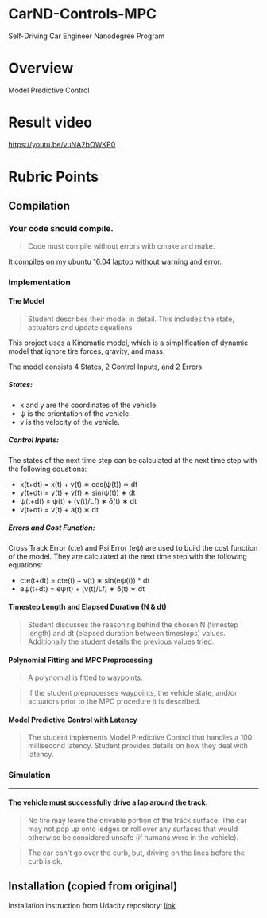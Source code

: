 # CarND-Controls-MPC
Self-Driving Car Engineer Nanodegree Program

# Overview
Model Predictive Control

# Result video
https://youtu.be/vuNA2bOWKP0

# Rubric Points

## Compilation

### Your code should compile.
> Code must compile without errors with cmake and make.

It compiles on my ubuntu 16.04 laptop without warning and error.

### Implementation

#### The Model
> Student describes their model in detail. This includes the state, actuators and update equations.

This project uses a Kinematic model, which is a simplification of dynamic model that ignore tire forces, gravity, and mass.

The model consists 4 States, 2 Control Inputs, and 2 Errors.

##### States:
* x and y are the coordinates of the vehicle. <br>
* ψ is the orientation of the vehicle. <br>
* v is the velocity of the vehicle. <br>

##### Control Inputs:
The states of the next time step can be calculated at the next time step with the following equations:
* x(t+dt) = x(t) + v(t) ∗ cos(ψ(t)) ∗ dt
* y(t+dt) = y(t) + v(t) ∗ sin(ψ(t)) ∗ dt
* ψ(t+dt) = ψ(t) + (v(t)/Lf) ∗ δ(t) ∗ dt
* v(t+dt) = v(t) + a(t) ∗ dt

##### Errors and Cost Function:
Cross Track Error (cte) and Psi Error (eψ) are used to build the cost function of the model. They are calculated at the next time step with the following equations:
* cte(t+dt) = cte(t) + v(t) ∗ sin(eψ(t)) * dt
* eψ(t+dt) = eψ(t) + (v(t)/Lf) ∗ δ(t) ∗ dt


#### Timestep Length and Elapsed Duration (N & dt)
> Student discusses the reasoning behind the chosen N (timestep length) and dt (elapsed duration between timesteps) values. Additionally the student details the previous values tried.



#### Polynomial Fitting and MPC Preprocessing
> A polynomial is fitted to waypoints.

> If the student preprocesses waypoints, the vehicle state, and/or actuators prior to the MPC procedure it is described.


#### Model Predictive Control with Latency
> The student implements Model Predictive Control that handles a 100 millisecond latency. Student provides details on how they deal with latency.



### Simulation
---
#### The vehicle must successfully drive a lap around the track.
> No tire may leave the drivable portion of the track surface. The car may not pop up onto ledges or roll over any surfaces that would otherwise be considered unsafe (if humans were in the vehicle).

> The car can't go over the curb, but, driving on the lines before the curb is ok.




## Installation (copied from original)
Installation instruction from Udacity repository: [link](https://github.com/udacity/CarND-MPC-Project/blob/master/README.md)
